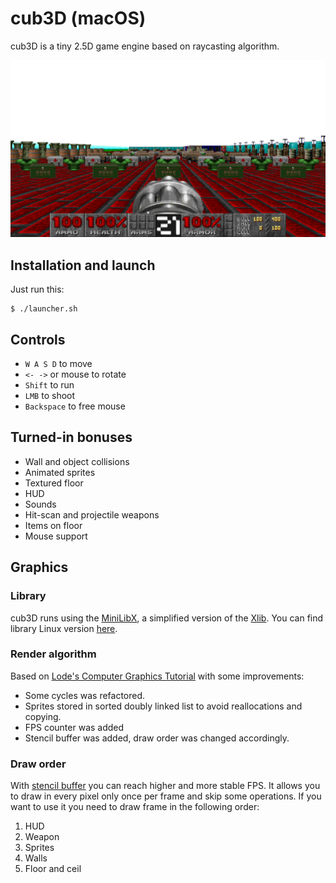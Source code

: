 # cub3D (macOS)

cub3D is a tiny 2.5D game engine based on raycasting algorithm.

![screenshot][1]

## Installation and launch

Just run this:
```
$ ./launcher.sh
```
## Controls
* `W A S D` to move
* `<- ->` or mouse to rotate
* `Shift` to run
* `LMB` to shoot
* `Backspace` to free mouse

## Turned-in bonuses
* Wall and object collisions
* Animated sprites
* Textured floor
* HUD
* Sounds
* Hit-scan and projectile weapons
* Items on floor
* Mouse support
## Graphics

### Library
cub3D runs using the [MiniLibX][2], a simplified version of the [Xlib][3]. You can find library Linux version [here][4].

### Render algorithm
Based on [Lode's Computer Graphics Tutorial][5] with some improvements:
* Some cycles was refactored.
* Sprites stored in sorted doubly linked list to avoid reallocations and copying.
* FPS counter was added
* Stencil buffer was added, draw order was changed accordingly.

### Draw order
With [stencil buffer][6] you can reach higher and more stable FPS. It allows you to draw in every pixel only once per frame and skip some operations. If you want to use it you need to draw frame in the following order:
1. HUD
2. Weapon
3. Sprites
4. Walls
5. Floor and ceil

[1]:https://github.com/Sidor247/cub3D/blob/main/screenshot.jpg?raw=true
[2]:https://harm-smits.github.io/42docs/libs/minilibx
[3]:https://en.wikipedia.org/wiki/Xlib
[4]:https://github.com/42Paris/minilibx-linux
[5]:https://lodev.org/cgtutor/raycasting.html
[6]:https://en.wikipedia.org/wiki/Stencil_buffer